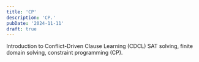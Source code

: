 ```yaml
---
title: 'CP'
description: 'CP.'
pubDate: '2024-11-11'
draft: true
---
```


Introduction to Conflict-Driven Clause Learning (CDCL) SAT solving, finite domain solving, constraint programming (CP).

